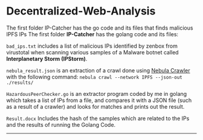 # Decentralized-Web-Analysis

The first folder IP-Catcher has the go code and its files that finds malicious IPFS IPs
The first folder **IP-Catcher** has the golang code and its files:

`bad_ips.txt` includes a list of malicious IPs identified by zenbox from virustotal when scanning various samples of a Malware botnet called **Interplanetary Storm (IPStorm)**.

`nebula_result.json` is an extraction of a crawl done using [Nebula Crawler](https://github.com/dennis-tra/nebula) with the following command: 
```nebula crawl --network IPFS --json-out ./results/```

`HazardousPeerChecker.go` is an extractor program coded by me in golang which takes a list of IPs from a file, and compares it with a JSON file (such as a result of a crawler) and looks for matches and prints out the result.

`Result.docx` Includes the hash of the samples which are related to the IPs and the results of running the Golang Code.

--------------
